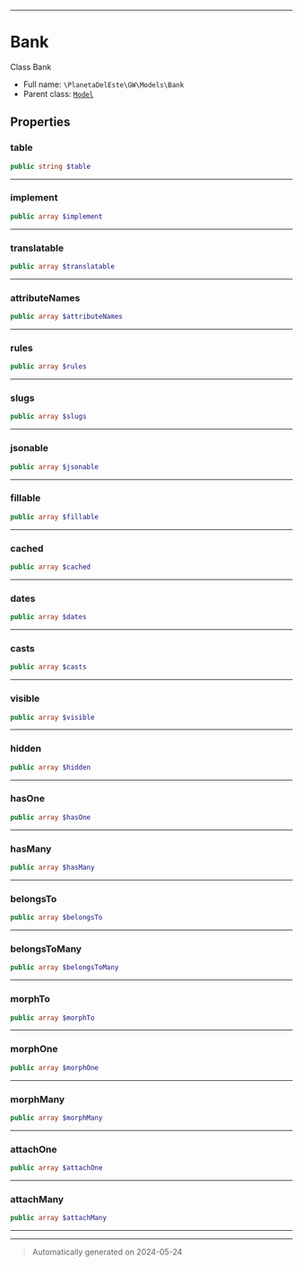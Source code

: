 ***

# Bank

Class Bank



* Full name: `\PlanetaDelEste\GW\Models\Bank`
* Parent class: [`Model`](../../../Model.md)



## Properties


### table



```php
public string $table
```






***

### implement



```php
public array $implement
```






***

### translatable



```php
public array $translatable
```






***

### attributeNames



```php
public array $attributeNames
```






***

### rules



```php
public array $rules
```






***

### slugs



```php
public array $slugs
```






***

### jsonable



```php
public array $jsonable
```






***

### fillable



```php
public array $fillable
```






***

### cached



```php
public array $cached
```






***

### dates



```php
public array $dates
```






***

### casts



```php
public array $casts
```






***

### visible



```php
public array $visible
```






***

### hidden



```php
public array $hidden
```






***

### hasOne



```php
public array $hasOne
```






***

### hasMany



```php
public array $hasMany
```






***

### belongsTo



```php
public array $belongsTo
```






***

### belongsToMany



```php
public array $belongsToMany
```






***

### morphTo



```php
public array $morphTo
```






***

### morphOne



```php
public array $morphOne
```






***

### morphMany



```php
public array $morphMany
```






***

### attachOne



```php
public array $attachOne
```






***

### attachMany



```php
public array $attachMany
```






***



***
> Automatically generated on 2024-05-24
